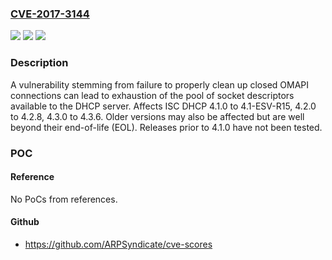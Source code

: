 ### [CVE-2017-3144](https://cve.mitre.org/cgi-bin/cvename.cgi?name=CVE-2017-3144)
![](https://img.shields.io/static/v1?label=Product&message=ISC%20DHCP&color=blue)
![](https://img.shields.io/static/v1?label=Version&message=ISC%20DHCP%204.1.0%20to%204.1-ESV-R15%2C%204.2.0%20to%204.2.8%2C%204.3.0%20to%204.3.6.%20%20Older%20versions%20may%20also%20be%20affected%20but%20are%20well%20beyond%20their%20end-of-life%20(EOL).%20%20Releases%20prior%20to%204.1.0%20have%20not%20been%20tested.%20&color=brightgreen)
![](https://img.shields.io/static/v1?label=Vulnerability&message=By%20intentionally%20exploiting%20this%20vulnerability%20an%20attacker%20who%20is%20permitted%20to%20establish%20connections%20to%20the%20OMAPI%20control%20port%20can%20exhaust%20the%20pool%20of%20socket%20descriptors%20available%20to%20the%20DHCP%20server.%0A%0AOnce%20exhausted%2C%20the%20server%20will%20not%20accept%20additional%20connections%2C%20potentially%20denying%20access%20to%20legitimate%20connections%20from%20the%20server%20operator.%20%20While%20the%20server%20will%20continue%20to%20receive%20and%20service%20DHCP%20client%20requests%2C%20the%20operator%20can%20be%20blocked%20from%20the%20ability%20to%20use%20OMAPI%20to%20control%20server%20state%2C%20add%20new%20lease%20reservations%2C%20etc.&color=brightgreen)

### Description

A vulnerability stemming from failure to properly clean up closed OMAPI connections can lead to exhaustion of the pool of socket descriptors available to the DHCP server. Affects ISC DHCP 4.1.0 to 4.1-ESV-R15, 4.2.0 to 4.2.8, 4.3.0 to 4.3.6. Older versions may also be affected but are well beyond their end-of-life (EOL). Releases prior to 4.1.0 have not been tested.

### POC

#### Reference
No PoCs from references.

#### Github
- https://github.com/ARPSyndicate/cve-scores

